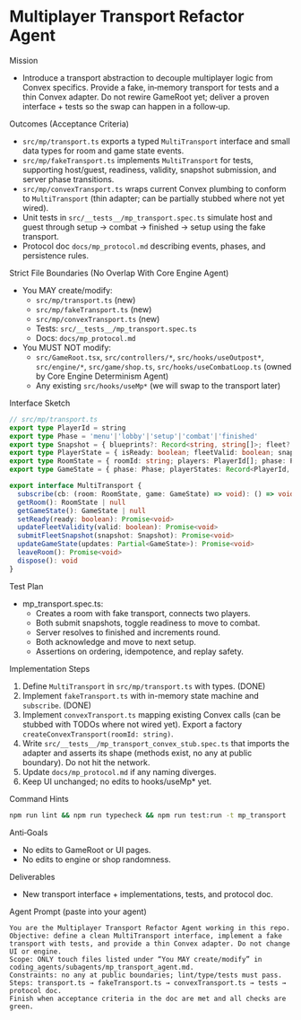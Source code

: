 # Multiplayer Transport Refactor Agent

Mission
- Introduce a transport abstraction to decouple multiplayer logic from Convex specifics. Provide a fake, in‑memory transport for tests and a thin Convex adapter. Do not rewire GameRoot yet; deliver a proven interface + tests so the swap can happen in a follow‑up.

Outcomes (Acceptance Criteria)
- `src/mp/transport.ts` exports a typed `MultiTransport` interface and small data types for room and game state events.
- `src/mp/fakeTransport.ts` implements `MultiTransport` for tests, supporting host/guest, readiness, validity, snapshot submission, and server phase transitions.
- `src/mp/convexTransport.ts` wraps current Convex plumbing to conform to `MultiTransport` (thin adapter; can be partially stubbed where not yet wired).
- Unit tests in `src/__tests__/mp_transport.spec.ts` simulate host and guest through setup → combat → finished → setup using the fake transport.
- Protocol doc `docs/mp_protocol.md` describing events, phases, and persistence rules.

Strict File Boundaries (No Overlap With Core Engine Agent)
- You MAY create/modify:
  - `src/mp/transport.ts` (new)
  - `src/mp/fakeTransport.ts` (new)
  - `src/mp/convexTransport.ts` (new)
  - Tests: `src/__tests__/mp_transport.spec.ts`
  - Docs: `docs/mp_protocol.md`
- You MUST NOT modify:
  - `src/GameRoot.tsx`, `src/controllers/*`, `src/hooks/useOutpost*`, `src/engine/*`, `src/game/shop.ts`, `src/hooks/useCombatLoop.ts` (owned by Core Engine Determinism Agent)
  - Any existing `src/hooks/useMp*` (we will swap to the transport later)

Interface Sketch
```ts
// src/mp/transport.ts
export type PlayerId = string
export type Phase = 'menu'|'lobby'|'setup'|'combat'|'finished'
export type Snapshot = { blueprints?: Record<string, string[]>; fleet?: unknown[] }
export type PlayerState = { isReady: boolean; fleetValid: boolean; snapshot?: Snapshot }
export type RoomState = { roomId: string; players: PlayerId[]; phase: Phase }
export type GameState = { phase: Phase; playerStates: Record<PlayerId, PlayerState>; round: number; modifiers?: Record<string, unknown> }

export interface MultiTransport {
  subscribe(cb: (room: RoomState, game: GameState) => void): () => void
  getRoom(): RoomState | null
  getGameState(): GameState | null
  setReady(ready: boolean): Promise<void>
  updateFleetValidity(valid: boolean): Promise<void>
  submitFleetSnapshot(snapshot: Snapshot): Promise<void>
  updateGameState(updates: Partial<GameState>): Promise<void>
  leaveRoom(): Promise<void>
  dispose(): void
}
```

Test Plan
- mp_transport.spec.ts:
  - Creates a room with fake transport, connects two players.
  - Both submit snapshots, toggle readiness to move to combat.
  - Server resolves to finished and increments round.
  - Both acknowledge and move to next setup.
  - Assertions on ordering, idempotence, and replay safety.

Implementation Steps
1) Define `MultiTransport` in `src/mp/transport.ts` with types. (DONE)
2) Implement `fakeTransport.ts` with in-memory state machine and `subscribe`. (DONE)
3) Implement `convexTransport.ts` mapping existing Convex calls (can be stubbed with TODOs where not wired yet). Export a factory `createConvexTransport(roomId: string)`.
4) Write `src/__tests__/mp_transport_convex_stub.spec.ts` that imports the adapter and asserts its shape (methods exist, no any at public boundary). Do not hit the network.
5) Update `docs/mp_protocol.md` if any naming diverges.
6) Keep UI unchanged; no edits to hooks/useMp* yet.

Command Hints
```bash
npm run lint && npm run typecheck && npm run test:run -t mp_transport
```

Anti‑Goals
- No edits to GameRoot or UI pages.
- No edits to engine or shop randomness.

Deliverables
- New transport interface + implementations, tests, and protocol doc.

Agent Prompt (paste into your agent)
```
You are the Multiplayer Transport Refactor Agent working in this repo.
Objective: define a clean MultiTransport interface, implement a fake transport with tests, and provide a thin Convex adapter. Do not change UI or engine.
Scope: ONLY touch files listed under “You MAY create/modify” in coding_agents/subagents/mp_transport_agent.md.
Constraints: no any at public boundaries; lint/type/tests must pass.
Steps: transport.ts → fakeTransport.ts → convexTransport.ts → tests → protocol doc.
Finish when acceptance criteria in the doc are met and all checks are green.
```
